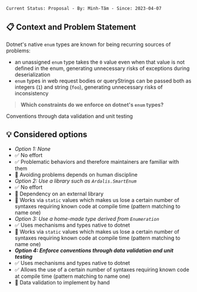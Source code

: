 ```text
Current Status: Proposal - By: Minh-Tâm - Since: 2023-04-07
```

## 📋 Context and Problem Statement
Dotnet's native `enum` types are known for being recurring sources of problems:
* an unassigned `enum` type takes the `0` value even when that value is not defined in the enum, generating unnecessary risks of exceptions during deserialization
* `enum` types in web request bodies or queryStrings can be passed both as integers (`1`) and string (`foo`), generating unnecessary risks of inconsistency

> **Which constraints do we enforce on dotnet's `enum` types?**

Conventions through data validation and unit testing

## 💡 Considered options
* _Option 1: None_
* ✅ No effort
* ✅ Problematic behaviors and therefore maintainers are familiar with them
* 🚫 Avoiding problems depends on human discipline
* _Option 2: Use a library such as `Ardalis.SmartEnum`_
* ✅ No effort
* 🚫 Dependency on an external library
* 🚫 Works via `static` values which makes us lose a certain number of syntaxes requiring known code at compile time (pattern matching to name one)
* _Option 3: Use a home-made type derived from `Enumeration`_
* ✅ Uses mechanisms and types native to dotnet
* 🚫 Works via `static` values which makes us lose a certain number of syntaxes requiring known code at compile time (pattern matching to name one)
* **_Option 4: Enforce conventions through data validation and unit testing_**
* ✅ Uses mechanisms and types native to dotnet
* ✅ Allows the use of a certain number of syntaxes requiring known code at compile time (pattern matching to name one)
* 🚫 Data validation to implement by hand
